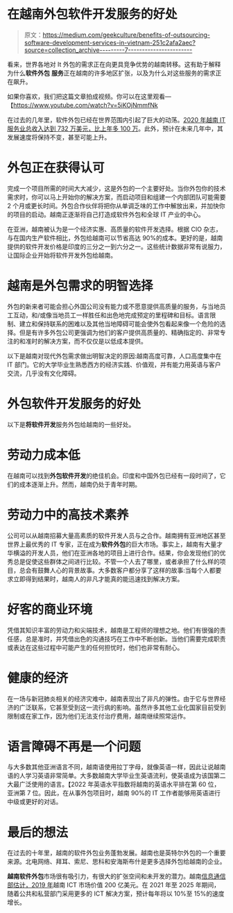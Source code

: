 # 在越南外包软件开发服务的好处

> 原文：<https://medium.com/geekculture/benefits-of-outsourcing-software-development-services-in-vietnam-251c2afa2aec?source=collection_archive---------7----------------------->

看来，世界各地对 It 外包的需求正在向更具竞争优势的越南转移。这有助于解释为什么**软件外包** **服务**正在越南的许多地区扩张，以及为什么对这些服务的需求正在飙升。

如果你喜欢，我们把这篇文章拍成视频。你可以在这里观看—【https://www.youtube.com/watch?v=5iKOjNmmfNk 

在过去的几年里，软件外包已经在世界范围内引起了巨大的动荡。[2020 年越南 IT 服务业总收入达到 732 万美元，比上年多 100 万](https://www.statista.com/statistics/1285982/vietnam-it-services-industry-revenue/)。此外，预计在未来几年中，其发展速度将保持不变，甚至可能上升。

# 外包正在获得认可

完成一个项目所需的时间大大减少，这是外包的一个主要好处。当你外包你的技术需求时，你可以马上开始你的解决方案，而启动项目和组建一个内部团队可能需要 2 个月或更长时间。外包合作伙伴将把你从单调乏味的工作中解放出来，并加快你的项目的启动。越南正逐渐将自己打造成软件外包和全球 IT 产业的中心。

在亚洲，越南被认为是一个经济实惠、高质量的软件开发选择。根据 CIO 杂志，与在国内生产软件相比，外包给越南可以节省高达 90%的成本。更好的是，越南提供的软件开发价格是印度的三分之一到六分之一。这些统计数据非常有说服力，让国际企业开始将软件开发外包给越南。

# 越南是外包需求的明智选择

外包的新来者可能会担心外国公司没有能力或不愿意提供高质量的服务，与当地员工互动，和/或像当地员工一样胜任和出色地完成预定的里程碑和目标。语言限制、建立和保持联系的困难以及其他当地障碍可能会使外包看起来像一个危险的选择。但是有许多外包公司更强调为他们的客户提供高质量的、精确指定的、非常专注的和准时的解决方案，而不仅仅是以低成本提供。

以下是越南对现代外包需求做出明智决定的原因:越南高度可靠，人口高度集中在 IT 部门。它的大学毕业生熟悉西方的经济实践、价值观，并有能力用英语与客户交流，几乎没有文化障碍。

# 外包软件开发服务的好处

以下是**将软件开发**服务外包给越南的一些好处。

# 劳动力成本低

在越南可以找到**外包软件开发**的绝佳机会。印度和中国外包已经有一段时间了，它们的成本逐渐上升。然而，越南仍处于青年时期。

# 劳动力中的高技术素养

公司可以从越南招募大量高素质的软件开发人员与之合作。越南拥有亚洲地区甚至世界上最优秀的 IT 专家，正在成为**软件外包**的巨大市场。事实上，越南有大量才华横溢的开发人员，他们在亚洲各地的项目上进行合作。结果，你会发现他们的优秀总是促使这些群体之间进行比较。不管一个人去了哪里，或者承担了什么样的项目，总会有鼓舞人心的背景故事。大多数客户都分享了这样的故事:当每个人都要求立即得到结果时，越南人的非凡才能真的能迅速找到解决方案。

# 好客的商业环境

凭借其知识丰富的劳动力和尖端技术，越南是工程师的理想之地。他们有很强的责任感，总是准时，并凭借出色的沟通技巧在工作中不断创新。当他们需要完成职责或表达在这些过程中可能产生的任何担忧时，他们也非常有耐心。

# 健康的经济

在一场与新冠肺炎相关的经济灾难中，越南表现出了非凡的弹性。由于它与世界经济的广泛联系，它甚至受到这一流行病的影响。虽然许多其他工业化国家目前受到限制或在家工作，因为他们无法支付治疗费用，越南继续照常运作。

# 语言障碍不再是一个问题

与大多数其他亚洲语言不同，越南语使用拉丁字母，就像英语一样，因此让说越南语的人学习英语非常简单。大多数越南大学毕业生英语流利，使英语成为该国第二大最广泛使用的语言。【2022 年英语水平指数将越南的英语水平排在第 60 位，亚洲第 7 位。因此，在从事外包项目时，越南 90%的 IT 工作者能够用英语进行中级或更好的对话。

# 最后的想法

在过去的十年里，越南的软件外包业务蓬勃发展。越南也是英特尔外包的一个重要来源。北电网络、拜耳、索尼、思科和安海斯布什是更多选择外包给越南的企业。

**越南软件外包**市场很有吸引力，有很大的扩张空间和未开发的潜力。越南[信息通信部估计，2019 年](https://www.trade.gov/country-commercial-guides/vietnam-information-and-communication-technologies)越南 ICT 市场价值 200 亿美元。在 2021 年至 2025 年期间，随着公共和私营部门采用更多的 ICT 解决方案，预计每年将以 10%至 15%的速度增长。